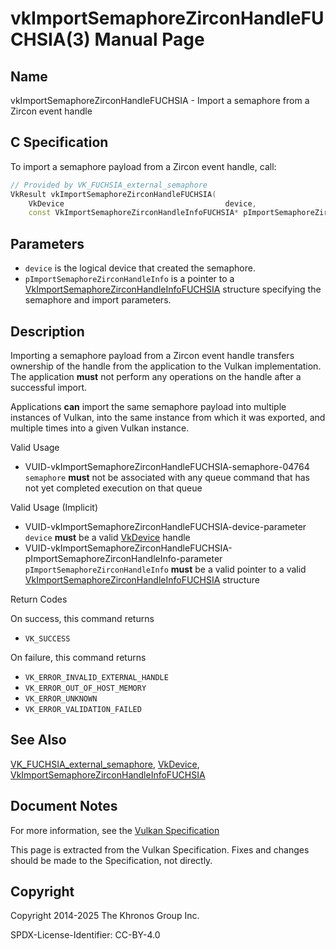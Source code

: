 # vkImportSemaphoreZirconHandleFUCHSIA(3) Manual Page

## Name

vkImportSemaphoreZirconHandleFUCHSIA - Import a semaphore from a Zircon event handle



## [](#_c_specification)C Specification

To import a semaphore payload from a Zircon event handle, call:

```c++
// Provided by VK_FUCHSIA_external_semaphore
VkResult vkImportSemaphoreZirconHandleFUCHSIA(
    VkDevice                                    device,
    const VkImportSemaphoreZirconHandleInfoFUCHSIA* pImportSemaphoreZirconHandleInfo);
```

## [](#_parameters)Parameters

- `device` is the logical device that created the semaphore.
- `pImportSemaphoreZirconHandleInfo` is a pointer to a [VkImportSemaphoreZirconHandleInfoFUCHSIA](https://registry.khronos.org/vulkan/specs/latest/man/html/VkImportSemaphoreZirconHandleInfoFUCHSIA.html) structure specifying the semaphore and import parameters.

## [](#_description)Description

Importing a semaphore payload from a Zircon event handle transfers ownership of the handle from the application to the Vulkan implementation. The application **must** not perform any operations on the handle after a successful import.

Applications **can** import the same semaphore payload into multiple instances of Vulkan, into the same instance from which it was exported, and multiple times into a given Vulkan instance.

Valid Usage

- [](#VUID-vkImportSemaphoreZirconHandleFUCHSIA-semaphore-04764)VUID-vkImportSemaphoreZirconHandleFUCHSIA-semaphore-04764  
  `semaphore` **must** not be associated with any queue command that has not yet completed execution on that queue

Valid Usage (Implicit)

- [](#VUID-vkImportSemaphoreZirconHandleFUCHSIA-device-parameter)VUID-vkImportSemaphoreZirconHandleFUCHSIA-device-parameter  
  `device` **must** be a valid [VkDevice](https://registry.khronos.org/vulkan/specs/latest/man/html/VkDevice.html) handle
- [](#VUID-vkImportSemaphoreZirconHandleFUCHSIA-pImportSemaphoreZirconHandleInfo-parameter)VUID-vkImportSemaphoreZirconHandleFUCHSIA-pImportSemaphoreZirconHandleInfo-parameter  
  `pImportSemaphoreZirconHandleInfo` **must** be a valid pointer to a valid [VkImportSemaphoreZirconHandleInfoFUCHSIA](https://registry.khronos.org/vulkan/specs/latest/man/html/VkImportSemaphoreZirconHandleInfoFUCHSIA.html) structure

Return Codes

On success, this command returns

- `VK_SUCCESS`

On failure, this command returns

- `VK_ERROR_INVALID_EXTERNAL_HANDLE`
- `VK_ERROR_OUT_OF_HOST_MEMORY`
- `VK_ERROR_UNKNOWN`
- `VK_ERROR_VALIDATION_FAILED`

## [](#_see_also)See Also

[VK\_FUCHSIA\_external\_semaphore](https://registry.khronos.org/vulkan/specs/latest/man/html/VK_FUCHSIA_external_semaphore.html), [VkDevice](https://registry.khronos.org/vulkan/specs/latest/man/html/VkDevice.html), [VkImportSemaphoreZirconHandleInfoFUCHSIA](https://registry.khronos.org/vulkan/specs/latest/man/html/VkImportSemaphoreZirconHandleInfoFUCHSIA.html)

## [](#_document_notes)Document Notes

For more information, see the [Vulkan Specification](https://registry.khronos.org/vulkan/specs/latest/html/vkspec.html#vkImportSemaphoreZirconHandleFUCHSIA)

This page is extracted from the Vulkan Specification. Fixes and changes should be made to the Specification, not directly.

## [](#_copyright)Copyright

Copyright 2014-2025 The Khronos Group Inc.

SPDX-License-Identifier: CC-BY-4.0